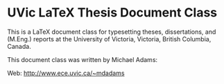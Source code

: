 UVic LaTeX Thesis Document Class
================================

This is a LaTeX document class for typesetting theses, dissertations,
and (M.Eng.) reports at the University of Victoria, Victoria,
British Columbia, Canada.

This document class was written by Michael Adams:

Web:
http://www.ece.uvic.ca/~mdadams
